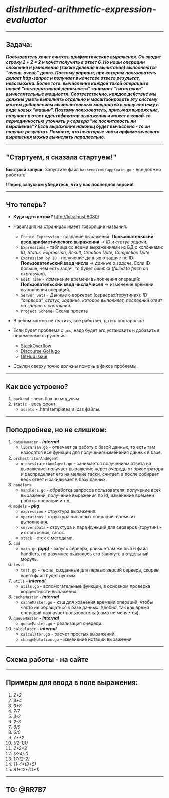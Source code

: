 # _**distributed-arithmetic-expression-evaluator**_

---
## Задача: 

**_Пользователь хочет считать арифметические выражения. Он вводит строку 2 + 2 * 2 и хочет получить в ответ 6. Но наши операции сложения и умножения (также деления и вычитания) выполняются "очень-очень" долго. Поэтому вариант, при котором пользователь делает http-запрос и получает в качетсве ответа результат, невозможна. Более того: вычисление каждой такой операции в нашей "альтернативной реальности" занимает "гигантские" вычислительные мощности. Соответственно, каждое действие мы должны уметь выполнять отдельно и масштабировать эту систему можем добавлением вычислительных мощностей в нашу систему в виде новых "машин". Поэтому пользователь, присылая выражение, получает в ответ идентификатор выражения и может с какой-то периодичностью уточнять у сервера "не посчиталость ли выражение"? Если выражение наконец будет вычислено - то он получит результат. Помните, что некоторые части арфиметического выражения можно вычислять параллельно._**

---

## "Стартуем, я сказала стартуем!"

**Быстрый запуск:** Запустите файл `backend/cmd/app/main.go` - все должно работать

**!Перед запуском убедитесь, что у вас последняя версия!**

---

## Что теперь?

* **Куда идти потом?** [http://localhost:8080/](http://localhost:8080/)
* Навигация на страницах имеет говорящие названия:
    * `Create Expression` - создание выражения: **Пользовательский ввод арифметического выражения** -> _ID и статус задачи_.
    * `Expressions` - таблица со всеми выражениями из БД с колонками: _ID, Status, Expression, Result, Creation Date, Completion Date_.
    * `Expression by ID` - получение данных о задаче по ID: **Пользовательский ввод числа** -> _данные о задаче_. Если ID больше, чем есть задач, то будет ошибка (_failed to fetch an expression_).
    * `Edit Time` - Изменение времени выполнения операций: **Пользовательский ввод числа/чисел** -> изменение времени выполнения операций.
    * `Server Data` - Данные о воркерах (серверах/горутинах): _ID "сервера", статус, задание, которое выполняет, последний ответ на запрос о состоянии_.
    * `Project Scheme`- Схема проекта
  
* В целом можно не тестить, все работает, да и я постарался)
* Если будет проблема с `gcc`, надо будет его установить и добавить в переменные окружения:
    * [StackOverflow](https://stackoverflow.com/questions/43580131/exec-gcc-executable-file-not-found-in-path-when-trying-go-build)
    * [Discourse GoHugo](https://discourse.gohugo.io/t/golang-newbie-keen-to-contribute/35087)
    * [GitHub Issue](https://github.com/golang/go/issues/47215)
* Ссылки сверху точно должны помочь в фиксе проблемы.

---

## Как все устроено?

1. `backend` - весь бэк по модулям
2. `static` - весь фронт:
    * `assets` - .html templates и .css файлы.
   
---

## Поподробнее, но не слишком:

1. `dataManager` **_- internal_**
    * `librarian.go` - отвечает за работу с базой данных, то есть там находятся все функции для получения/изменения данных в базе.
2. `orchestratorAndAgent`
    * `orchestratorAndAgent.go` - занимается получением ответа на выражение: получает выражение через очередь от оркестратора и распределяет его на мелкие таски, считает, а после собирает весь ответ и закидывает в базу данных.
3. `handlers`
    * `handlers.go` - обработка запросов пользователя: получение всех выражений, получение выражения по id, изменение времени работы операции и т.д.
4. `models` **_- pkg_**
    * `expression` - структура выражения.
    * `operations` - структура числовых операций: время их выполнения.
    * `serversData` - структура и пара функций для серверов (горутин) - их состояния, тасок.
    * `stack` - стек с методами.
5. `cmd`
    * `main.go` **_(app)_** - запуск сервера, раньше там же был и файл handlers, но разумнее оказалось его закинуть в отдельный модуль.
6. `tests`
    * `test.go` - тесты, созданные для первых версий сервера, скорее всего файл будет пустым.
7. `utils` **_- internal_**
    * `utils.go` - вспомогательные функции, в основном проверка корректности выражения.
8. `cacheMaster` **_- internal_**
    * `cacheMaster.go` - кэш для хранения времени операций, чтобы часто не обращаться к базе данных. Удобно, так как время операций назначает пользователь (само не меняется).
9. `queueMaster` **_- internal_**
    * `queueMaster.go` - реализация очереди.
10. `calculator` **_- internal_**
    * `calculator.go` - расчет простых выражений.
    * `changeNotation.go` - изменение нотации выражения.

---

## Схема работы - на сайте

---

## Примеры для ввода в поле выражения:

1. _2+2_
2. _3+4_
3. _3*8_
4. _7/7_
5. _3-2_
6. _2-3_
7. _6/9_
8. _6/0_
9. _7**2_
10. _((2-1)))_
11. _2+2*2_
12. _(3-4/2)_
13. _17/(2-2)_
14. _11-4*(3+5)_
15. _81+12*(11+1)_

---

## TG: @RR7B7
